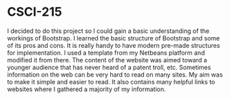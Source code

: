# CSCI-215 
I decided to do this project so I could gain a basic understanding of the workings of Bootstrap. I learned the basic structure of Bootstrap and some of its pros and cons. It is really handy to have modern pre-made structures for implementation. I used a template from my Netbeans platform and modified it from there. 
The content of the website was aimed toward a younger audience that has never heard of a patent troll, etc. Sometimes information on the web can be very hard to read on many sites. My aim was to make it simple and easier to read. It also contains many helpful links to websites where I gathered a majority of my information.